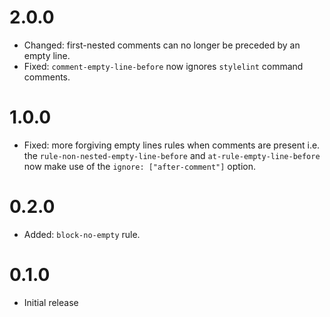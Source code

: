# 2.0.0

* Changed: first-nested comments can no longer be preceded by an empty line.
* Fixed: `comment-empty-line-before` now ignores `stylelint` command comments.

# 1.0.0

* Fixed: more forgiving empty lines rules when comments are present i.e. the `rule-non-nested-empty-line-before` and `at-rule-empty-line-before` now make use of the `ignore: ["after-comment"]` option.

# 0.2.0

* Added: `block-no-empty` rule.

# 0.1.0

* Initial release
